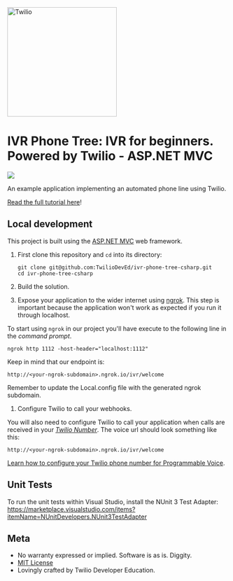 <a href="https://www.twilio.com">
  <img src="https://static0.twilio.com/marketing/bundles/marketing/img/logos/wordmark-red.svg" alt="Twilio" width="250" />
</a>

# IVR Phone Tree: IVR for beginners. Powered by Twilio - ASP.NET MVC

![](https://github.com/TwilioDevEd/ivr-phone-tree-csharp/workflows/NetFx/badge.svg)

An example application implementing an automated phone line using Twilio.

[Read the full tutorial here](https://www.twilio.com/docs/tutorials/walkthrough/ivr-phone-tree/csharp/mvc)!

## Local development

This project is built using the [ASP.NET MVC](http://www.asp.net/mvc) web framework.

1. First clone this repository and `cd` into its directory:
   ```
   git clone git@github.com:TwilioDevEd/ivr-phone-tree-csharp.git
   cd ivr-phone-tree-csharp
   ```

1. Build the solution.

1. Expose your application to the wider internet using [ngrok](http://ngrok.com). This step
  is important because the application won't work as expected if you run it through
  localhost.

  To start using `ngrok` in our project you'll have execute to the following line in the _command prompt_.

  ```shell
  ngrok http 1112 -host-header="localhost:1112"
  ```

  Keep in mind that our endpoint is:

  ```
  http://<your-ngrok-subdomain>.ngrok.io/ivr/welcome
  ```

  Remember to update the Local.config file with the generated ngrok subdomain.

1. Configure Twilio to call your webhooks.

  You will also need to configure Twilio to call your application when calls are
  received in your [*Twilio Number*](https://console.twilio.com/us1/develop/phone-numbers/manage/active?frameUrl=%2Fconsole%2Fphone-numbers%2Fincoming%3Fx-target-region%3Dus1).
  The voice url should look something like this:

  ```
  http://<your-ngrok-subdomain>.ngrok.io/ivr/welcome
  ```

  [Learn how to configure your Twilio phone number for Programmable Voice](https://www.twilio.com/docs/voice/tutorials/ivr-phone-tree-csharp-mvc#respond-to-the-phone-call).

## Unit Tests

To run the unit tests within Visual Studio, install the NUnit 3 Test Adapter:
https://marketplace.visualstudio.com/items?itemName=NUnitDevelopers.NUnit3TestAdapter

## Meta

* No warranty expressed or implied. Software is as is. Diggity.
* [MIT License](http://www.opensource.org/licenses/mit-license.html)
* Lovingly crafted by Twilio Developer Education.
